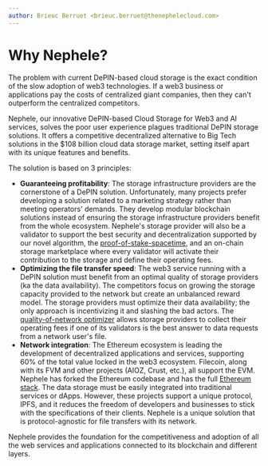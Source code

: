 ```yaml
---
author: Brieuc Berruet <brieuc.berruet@thenephelecloud.com>
---
```


# Why Nephele?

The problem with current DePIN-based cloud storage is the exact condition of the slow adoption of web3 technologies. If a web3 business or applications pay the costs of centralized giant companies, then they can't outperform the centralized competitors.&#x20;

Nephele, our innovative DePIN-based Cloud Storage for Web3 and AI services, solves the poor user experience plagues traditional DePIN storage solutions. It offers a competitive decentralized alternative to Big Tech solutions in the $108 billion cloud data storage market, setting itself apart with its unique features and benefits.

The solution is based on 3 principles:

* **Guaranteeing profitability**: The storage infrastructure providers are the cornerstone of a DePIN solution. Unfortunately, many projects prefer developing a solution related to a marketing strategy rather than meeting operators' demands. They develop modular blockchain solutions instead of ensuring the storage infrastructure providers benefit from the whole ecosystem. Nephele's storage provider will also be a validator to support the best security and decentralization supported by our novel algorithm, the [proof-of-stake-spacetime](../our-network-and-ecosystem/blockchain-network/consensus-proof-of-stake-spacetime.md), and an on-chain storage marketplace where every validator will activate their contribution to the storage and define their operating fees.
* **Optimizing the file transfer speed**: The web3 service running with a DePIN solution must benefit from an optimal quality of storage providers (ka the data availability). The competitors focus on growing the storage capacity provided to the network but create an unbalanced reward model. The storage providers must optimize their data availability; the only approach is incentivizing it and slashing the bad actors. The [quality-of-network optimizer](../our-network-and-ecosystem/storage-mechanisms/quality-of-network-qon-optimizer.md) allows storage providers to collect their operating fees if one of its validators is the best answer to data requests from a network user's file.&#x20;
* **Network integration**: The Ethereum ecosystem is leading the development of decentralized applications and services, supporting 60% of the total value locked in the web3 ecosystem. Filecoin, along with its FVM and other projects (AIOZ, Crust, etc.), all support the EVM. Nephele has forked the Ethereum codebase and has the full [Ethereum stack](../our-network-and-ecosystem/blockchain-network/ethereum-stack-in-nephele/). The data storage must be easily integrated into traditional services or dApps. However, these projects support a unique protocol, IPFS, and it reduces the freedom of developers and businesses to stick with the specifications of their clients. Nephele is a unique solution that is protocol-agnostic for file transfers with its network.&#x20;

Nephele provides the foundation for the competitiveness and adoption of all the web services and applications connected to its blockchain and different layers.

